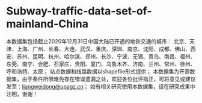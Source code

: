 # Subway-traffic-data-set-of-mainland-China
本数据集包括截止2020年12月31日中国大陆已开通的地铁交通的城市： 北京、天津、上海、广州、长春、大连、武汉、重庆、深圳、南京、沈阳、成都、佛山、西安、苏州、昆明、杭州、哈尔滨、郑州、长沙、宁波、无锡、青岛、南昌、福州、东莞、南宁、合肥、石家庄、贵阳、厦门、乌鲁木齐、济南、兰州、常州、徐州、呼和浩特、太原；  站点数据和线路数据以shapefile形式提供；  本数据集为开源数据集，由于条件所限难免存在错误遗漏之处，欢迎各位批评指正，可将意见或建议发至：liangweidong@upagz.cn；  如有相关研究使用本数据集，请在研究成果中注明，谢谢！
